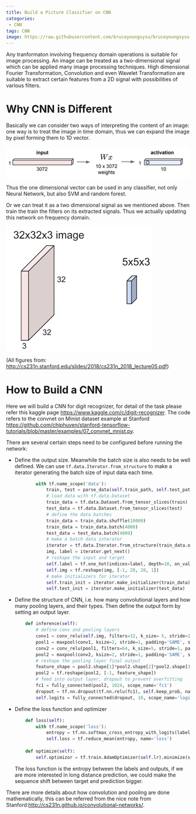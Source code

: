 ```yaml
---
title: Build a Picture Classifier on CNN
categories:
 - CNN
tags: CNN
image: https://raw.githubusercontent.com/bruceyoungsysu/bruceyoungsysu.github.io/master/_posts/classifier_on_CNN/conv.png
---
```


Any tranformaton involving frequency domain operations is suitable for image processing. An image can be treated as a two-dimensional signal which can be applied many image processing techniques. High dimensional Fourier Transformation, Convolution and even Wavelet Transformation are suitable to extract certain features from a 2D signal with possibilities of various filters.

# Why CNN is Different

Basically we can consider two ways of interpreting the content of an image: one way is to treat the image in time domain, thus we can expand the image by pixel forming them to 1D vector. 

![](https://raw.githubusercontent.com/bruceyoungsysu/bruceyoungsysu.github.io/master/_posts/classifier_on_CNN/one_dimensional.png) 

Thus the one dimensional vector can be used in any classifier, not only Neural Network, but also SVM and random forest. 

Or we can treat it as a two dimensional signal as we mentioned above. Then train the train the filters on its extracted signals. Thus we actually updating this network on frequency domain.

![](https://raw.githubusercontent.com/bruceyoungsysu/bruceyoungsysu.github.io/master/_posts/classifier_on_CNN/conv.png)

(All figures from: http://cs231n.stanford.edu/slides/2018/cs231n_2018_lecture05.pdf)

# How to Build a CNN

Here we will build a CNN for digit recognizer, for detail of the task please refer this kaggle page https://www.kaggle.com/c/digit-recognizer. The code refers to the convnet on Minist dataset example at Stanford https://github.com/chiphuyen/stanford-tensorflow-tutorials/blob/master/examples/07_convnet_mnist.py.

There are several certain steps need to be configured before running the network:

- Define the output size. Meanwhile the batch size is also needs to be well defined. We can use `tf.data.Iterator.from_structure` to make a iterator generating the batch size of input data each time.

  ```python
          with tf.name_scope('data'):
              train, test = parse_data(self.train_path, self.test_path)
              # load data with tf.data.Dataset
              train_data = tf.data.Dataset.from_tensor_slices(train)
              test_data = tf.data.Dataset.from_tensor_slices(test)
              # define the data batches
              train_data = train_data.shuffle(10000)
              train_data = train_data.batch(4000)
              test_data = test_data.batch(4000)
              # make a batch data interator
              iterator = tf.data.Iterator.from_structure(train_data.output_types, train_data.output_shapes)
              img, label = iterator.get_next()
              # reshape the input and target
              self.label = tf.one_hot(indices=label, depth=10, on_value=1, off_value=0)
              self.img = tf.reshape(img, [-1, 28, 28, 1])
              # make initializers for iterator
              self.train_init = iterator.make_initializer(train_data)
              self.test_init = iterator.make_initializer(test_data)
  ```

- Define the structure of CNN, i.e. how many convolutional layers and how many pooling layers, and their types. Then define the output form by setting an output layer.

  ```python
      def inference(self):
          # define conv and pooling layers
          conv1 = conv_relu(self.img, filters=32, k_size= 5, stride=1, padding='SAME',scope_name= 'conv1')
          pool1 = maxpool(conv1, ksize=2, stride=1, padding='SAME', scope_name='pool1')
          conv2 = conv_relu(pool1, filters=64, k_size=5, stride=1, padding='SAME', scope_name='conv2')
          pool2 = maxpool(conv2, ksize=2, stride=1, padding='SAME', scope_name='pool2')
          # reshape the pooling layer final output
          feature_shape = pool2.shape[1]*pool2.shape[2]*pool2.shape[3]
          pool2 = tf.reshape(pool2, [-1, feature_shape])
          # feed into output layer, dropout to prevent overfitting
          fc1 = fully_connected(pool2, 1024, scope_name='fc1')
          dropout = tf.nn.dropout(tf.nn.relu(fc1), self.keep_prob, name='relu_dropout')
          self.logits = fully_connected(dropout, 10, scope_name='logits')
  ```

- Define the loss function and optimizer

  ```python
      def loss(self):
          with tf.name_scope('loss'):
              entropy = tf.nn.softmax_cross_entropy_with_logits(labels=self.label, logits=self.logits)
              self.loss = tf.reduce_mean(entropy, name='loss')
  
      def optimize(self):
          self.optimizor = tf.train.AdamOptimizer(self.lr).minimize(self.loss)
  ```

  The loss function is the entropy between the labels and outputs, if we are more interested in long distance prediction, we could make the sequence shift between target and prediction bigger. 

There are more details about how convolution and pooling are done mathematically, this can be referred from the nice note from Stanford:http://cs231n.github.io/convolutional-networks/.